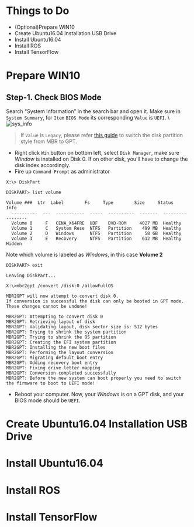 # Things to Do
- (Optional)Prepare WIN10
- Create Ubuntu16.04 Installation USB Drive
- Install Ubuntu16.04
- Install ROS
- Install TensorFlow

# Prepare WIN10

## Step-1. Check BIOS Mode
Search "System Information" in the search bar and open it. Make sure in `System Summary`, for `Item` `BIOS Mode` its corresponding `Value` is `UEFI`. \\
![sys_info](https://github.com/linZHank/two_loggers/raw/master/Docs/images/sys_info.png)

> If `Value` is `Legacy`, please refer [this guide](https://docs.microsoft.com/zh-cn/windows/deployment/mbr-to-gpt) to switch the disk partition style from MBR to GPT.
- Right click `Win` button on bottom left, select `Disk Manager`, make sure *Window* is installed on Disk 0. If on other disk, you'll have to change the disk index accordingly.
- Fire up `Command Prompt` as administrator
```console
X:\> DiskPart

DISKPART> list volume

Volume ###  Ltr  Label        Fs     Type        Size     Status     Info
  ----------  ---  -----------  -----  ----------  -------  ---------  --------
  Volume 0     F   CENA_X64FRE  UDF    DVD-ROM     4027 MB  Healthy
  Volume 1     C   System Rese  NTFS   Partition    499 MB  Healthy
  Volume 2     D   Windows      NTFS   Partition     58 GB  Healthy
  Volume 3     E   Recovery     NTFS   Partition    612 MB  Healthy    Hidden
```
Note which volume is labeled as *Windows*, in this case **Volume 2**
```console
DISKPART> exit

Leaving DiskPart...

X:\>mbr2gpt /convert /disk:0 /allowFullOS

MBR2GPT will now attempt to convert disk 0.
If conversion is successful the disk can only be booted in GPT mode.
These changes cannot be undone!

MBR2GPT: Attempting to convert disk 0
MBR2GPT: Retrieving layout of disk
MBR2GPT: Validating layout, disk sector size is: 512 bytes
MBR2GPT: Trying to shrink the system partition
MBR2GPT: Trying to shrink the OS partition
MBR2GPT: Creating the EFI system partition
MBR2GPT: Installing the new boot files
MBR2GPT: Performing the layout conversion
MBR2GPT: Migrating default boot entry
MBR2GPT: Adding recovery boot entry
MBR2GPT: Fixing drive letter mapping
MBR2GPT: Conversion completed successfully
MBR2GPT: Before the new system can boot properly you need to switch the firmware to boot to UEFI mode!
```
- Reboot your computer. Now, your *Windows* is on a GPT disk, and your BIOS mode should be `UEFI`.  
# Create Ubuntu16.04 Installation USB Drive

# Install Ubuntu16.04

# Install ROS

# Install TensorFlow
